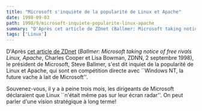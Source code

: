 ```yaml
---
title: "Microsoft s'inquiète de la popularité de Linux et Apache"
date: 1998-09-03
path: 1998/9/microsoft-inquiete-popularite-linux-apache
summary: "D'Après cet article de ZDnet (Ballmer: Microsoft taking notice of free rivals Linux, Apache, Charles Cooper et Lisa Bowman, ZDNN, 2 septembre 1998), le président de Microsoft, Steve Ballmer, s'est dit inquiet de la popularité de Linux et Apache, qui sont en compétition directe avec ``Windows NT, la future vache à lait de Microsoft''."
tags: ['Linux']
---
```


<P>
D'Après <A HREF="http://www.zdnet.com/zdnn/stories/zdnn_smgraph_display/0,3441,2134010,00.html">cet
article de ZDnet</A> (<EM>Ballmer: Microsoft taking notice of free rivals
Linux, Apache</EM>, Charles Cooper et Lisa Bowman, ZDNN, 2 septembre 1998),
le président de Microsoft, Steve Ballmer, s'est dit inquiet de la popularité de Linux et Apache, qui sont en compétition directe avec ``Windows NT,
la future vache à lait de Microsoft''.
</P>

<P>
Souvenez-vous, il y a à peine trois mois, les dirigeants de Microsoft
déclaraient que Linux ``n'était même pas sur leur écran radar''. On
peut parler d'une vision stratégique à long terme!
</P>


